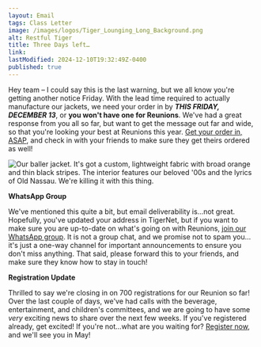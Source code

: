 ```yaml
---
layout: Email
tags: Class Letter
image: /images/logos/Tiger_Lounging_Long_Background.png
alt: Restful Tiger
title: Three Days left…
link: 
lastModified: 2024-12-10T19:32:49Z-0400
published: true
---
```

Hey team – I could say this is the last warning, but we all know you're getting another notice Friday. With the lead time required to actually manufacture our jackets, we need your order in by **_THIS FRIDAY, DECEMBER 13_**, or **you won't have one for Reunions**. We've had a great response from you all so far, but want to get the message out far and wide, so that you're looking your best at Reunions this year. [Get your order in, ASAP](https://princeton.reunioniq.com/shop/classof00), and check in with your friends to make sure they get theirs ordered as well!
 
 ![Our baller jacket. It's got a custom, lightweight fabric with broad orange and thin black stripes. The interior features our beloved '00s and the lyrics of Old Nassau. We're killing it with this thing.](/images/jacket/P2000_jacket_sketch.png "Class Jacket")
 

**WhatsApp Group**

We've mentioned this quite a bit, but email deliverability is…not great. Hopefully, you've updated your address in TigerNet, but if you want to make sure you are up-to-date on what's going on with Reunions, [join our WhatsApp group](https://chat.whatsapp.com/LmxLL6m77Ae2tKRConATC2). It is not a group chat, and we promise not to spam you…it's just a one-way channel for important announcements to ensure you don't miss anything. That said, please forward this to your friends, and make sure they know how to stay in touch!

**Registration Update**

Thrilled to say we're closing in on 700 registrations for our Reunion so far! Over the last couple of days, we've had calls with the beverage, entertainment, and children's committees, and we are going to have some *very* exciting news to share over the next few weeks. If you've registered already, get excited! If you're not…what are you waiting for? [Register now](https://princeton.reunioniq.com/go/2025/2000), and we'll see you in May!
